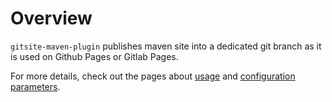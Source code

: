 # Overview

`gitsite-maven-plugin` publishes maven site into a dedicated git branch as it is used on Github Pages or Gitlab Pages.

For more details, check out the pages about [usage](usage.html) and [configuration parameters](deploy-mojo.html).

